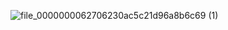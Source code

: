 ![file_0000000062706230ac5c21d96a8b6c69 (1)](https://github.com/user-attachments/assets/5e01e2d7-1735-41e5-9724-202d952ea50a)
